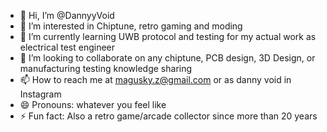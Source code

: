 - 👋 Hi, I’m @DannyyVoid
- 👀 I’m interested in Chiptune, retro gaming and moding
- 🌱 I’m currently learning UWB protocol and testing for my actual work as electrical test engineer
- 💞️ I’m looking to collaborate on any chiptune, PCB design, 3D Design, or manufacturing testing knowledge sharing
- 📫 How to reach me at magusky.z@gmail.com or as danny void in Instagram
- 😄 Pronouns: whatever you feel like
- ⚡ Fun fact: Also a retro game/arcade collector since more than 20 years

<!---
DannyyVoid/DannyyVoid is a ✨ special ✨ repository because its `README.md` (this file) appears on your GitHub profile.
You can click the Preview link to take a look at your changes.
--->

